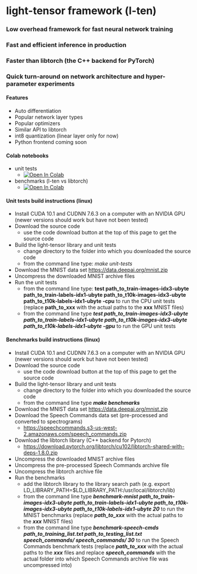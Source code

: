 # light-tensor framework (l-ten)

### Low overhead framework for fast neural network training
### Fast and efficient inference in production
### Faster than libtorch (the C++ backend for PyTorch)
### Quick turn-around on network architecture and hyper-parameter experiments


#### Features
- Auto differentiation
- Popular network layer types
- Popular optimizers
- Similar API to libtorch
- int8 quantization (linear layer only for now)
- Python frontend coming soon


#### Colab notebooks
- unit tests
  * [![Open In Colab](https://colab.research.google.com/assets/colab-badge.svg)](https://colab.research.google.com/github/adeobootpin/light-tensor/blob/main/l_ten_unit_tests.ipynb)
- benchmarks (l-ten vs libtorch)
  * [![Open In Colab](https://colab.research.google.com/assets/colab-badge.svg)](https://colab.research.google.com/github/adeobootpin/light-tensor/blob/main/l_ten_benchmarks.ipynb)


#### Unit tests build instructions (linux)
- Install CUDA 10.1 and CUDNN 7.6.3 on a computer with an NVIDIA GPU (newer versions should work but have not been tested)
- Download the source code
  *  use the code download button at the top of this page to get the source code
- Build the light-tensor library and unit tests
  * change directory to the folder into which you downloaded the source code
  * from the command line type: *make unit-tests*
- Download the MNIST data set
  https://data.deepai.org/mnist.zip
- Uncompress the downloaded MNIST archive files
- Run the unit tests
   *  from the command line type: **test path_to_train-images-idx3-ubyte path_to_train-labels-idx1-ubyte path_to_t10k-images-idx3-ubyte path_to_t10k-labels-idx1-ubyte -cpu** to run the CPU unit tests (replace **path_to_xxx** with the actual paths to the **xxx** MNIST files)
   *  from the command line type ***test path_to_train-images-idx3-ubyte path_to_train-labels-idx1-ubyte path_to_t10k-images-idx3-ubyte path_to_t10k-labels-idx1-ubyte -gpu*** to run the GPU unit tests


#### Benchmarks build instructions (linux)
- Install CUDA 10.1 and CUDNN 7.6.3 on a computer with an NVIDIA GPU (newer versions should work but have not been tested)
- Download the source code
  *  use the code download button at the top of this page to get the source code
- Build the light-tensor library and unit tests
  * change directory to the folder into which you downloaded the source code
  * from the command line type ***make benchmarks***
- Download the MNIST data set
  https://data.deepai.org/mnist.zip
- Download the Speech Commands data set (pre-processed and converted to spectrograms)
  *  https://speechcommands.s3-us-west-2.amazonaws.com/speech_commands.zip
- Download the libtorch library (C++ backend for Pytorch)
  *  https://download.pytorch.org/libtorch/cu102/libtorch-shared-with-deps-1.8.0.zip
- Uncompress the downloaded MNIST archive files
- Uncompress the pre-processed Speech Commands archive file
- Uncompress the libtorch archive file
- Run the benchmarks
  *  add the libtorch library to the library search path (e.g. export LD_LIBRARY_PATH=$LD_LIBRARY_PATH:/usr/local/libtorch/lib)
  *  from the command line type ***benchmark-mnist path_to_train-images-idx3-ubyte path_to_train-labels-idx1-ubyte path_to_t10k-images-idx3-ubyte path_to_t10k-labels-idx1-ubyte 20*** to run the MNIST benchmarks (replace ***path_to_xxx*** with the actual paths to the ***xxx*** MNIST files)
  *  from the command line type ***benchmark-speech-cmds path_to_training_list.txt path_to_testing_list.txt speech_commands/ speech_commands/ 30*** to run the Speech Commands benchmark tests (replace ***path_to_xxx*** with the actual paths to the ***xxx*** files and replace ***speech_commands*** with the actual folder into which Speech Commands archive file was uncompressed into)


